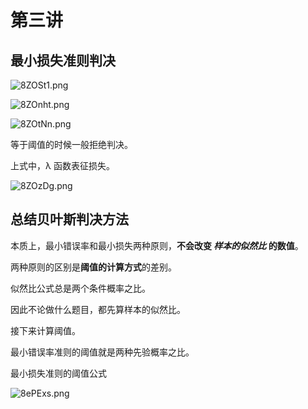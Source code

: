 # 第三讲
## 最小损失准则判决
![8ZOSt1.png](https://s1.ax1x.com/2020/03/12/8ZOSt1.png)

![8ZOnht.png](https://s1.ax1x.com/2020/03/12/8ZOnht.png)

![8ZOtNn.png](https://s1.ax1x.com/2020/03/12/8ZOtNn.png)

等于阈值的时候一般拒绝判决。

上式中，&lambda; 函数表征损失。

![8ZOzDg.png](https://s1.ax1x.com/2020/03/12/8ZOzDg.png)

## 总结贝叶斯判决方法
本质上，最小错误率和最小损失两种原则，**不会改变 _样本的似然比_ 的数值**。

两种原则的区别是**阈值的计算方式**的差别。

似然比公式总是两个条件概率之比。

因此不论做什么题目，都先算样本的似然比。

接下来计算阈值。

最小错误率准则的阈值就是两种先验概率之比。

最小损失准则的阈值公式

![8ePExs.png](https://s1.ax1x.com/2020/03/12/8ePExs.png)


